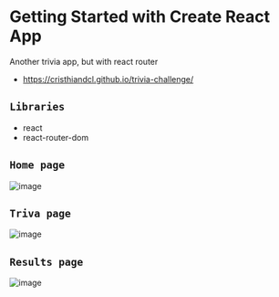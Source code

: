 # Getting Started with Create React App

Another trivia app, but with react router

* https://cristhiandcl.github.io/trivia-challenge/

## `Libraries`

* react
* react-router-dom

## `Home page`
![image](https://user-images.githubusercontent.com/83930705/203839392-ef08477f-5e91-4be6-a377-6b0ebd042d5e.png)

## `Triva page`
![image](https://user-images.githubusercontent.com/83930705/203839427-a6398ede-ec0c-4a4a-beb6-3892824855a6.png)

## `Results page`
![image](https://user-images.githubusercontent.com/83930705/203839457-79ee77c8-cdcb-4b7c-ada7-17337ec9f2ac.png)
